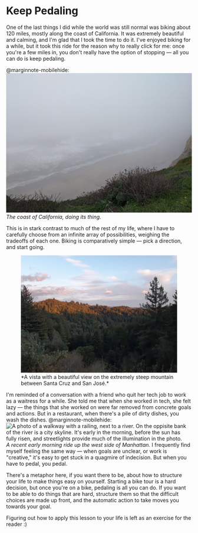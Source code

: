 # Keep Pedaling

One of the last things I did while the world was still normal was biking about 120 miles, mostly along the coast of California. It was extremely beautiful and calming, and I'm glad that I took the time to do it. I've enjoyed biking for a while, but it took this ride for the reason why to really click for me: once you're a few miles in, you don't really have the option of stopping — all you can do is keep pedaling.

@marginnote-mobilehide: <img src="/img/post/keep-pedaling/coast.jpg" alt="A photo of a beach taken from the top of a clif. The image is shrouded in fog, but some small waves can be seen."/> *The coast of California, doing its thing.*

This is in stark contrast to much of the rest of my life, where I have to carefully choose from an infinite array of possibilities, weighing the tradeoffs of each one. Biking is comparatively simple — pick a direction, and start going.

<figure>
<img src="/img/post/keep-pedaling/mountain.jpg" alt="A photo of the sun setting on a mountain of coniferous trees"/>
*A vista with a beautiful view on the extremely steep mountain between Santa Cruz and San José.*
</figure>

I'm reminded of a conversation with a friend who quit her tech job to work as a waitress for a while. She told me that when she worked in tech, she felt lazy — the things that she worked on were far removed from concrete goals and actions. But in a restaurant, when there's a pile of dirty dishes, you wash the dishes.
@marginnote-mobilehide: <img src="/img/post/keep-pedaling/manhattan.jpg" alt="A photo of a walkway with a railing, next to a river. On the oppisite bank of the river is a city skyline. It's early in the morning, before the sun has fully risen, and streetlights provide much of the illumination in the photo."/> *A recent early morning ride up the west side of Manhattan.*
I frequently find myself feeling the same way — when goals are unclear, or work is "creative," it's easy to get stuck in a quagmire of indecision. But when you have to pedal, you pedal.

There's a metaphor here, if you want there to be, about how to structure your life to make things easy on yourself. Starting a bike tour is a hard decision, but once you're on a bike, pedaling is all you can do. If you want to be able to do things that are hard, structure them so that the difficult choices are made up front, and the automatic action to take moves you towards your goal.

Figuring out how to apply this lesson to your life is left as an exercise for the reader :)
